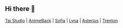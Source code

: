 ## Hi there 👋

<!--

**Here are some ideas to get you started:**

🙋‍♀️ A short introduction - what is your organization all about?
🌈 Contribution guidelines - how can the community get involved?
👩‍💻 Useful resources - where can the community find your docs? Is there anything else the community should know?
🍿 Fun facts - what does your team eat for breakfast?
🧙 Remember, you can do mighty things with the power of [Markdown](https://docs.github.com/github/writing-on-github/getting-started-with-writing-and-formatting-on-github/basic-writing-and-formatting-syntax)
-->
[Tai Studio](https://tai-studio.netlify.app)
|
[AnimeBack](https://animeback-tai-studio.netlify.app/)
|
[Sofia](https://github.com/TaiStudio/Sofia)
|
[Lyna](https://lyna.netlify.app/)
|
[Asterius](https://lyna.netlify.app/asterius)
|
[Trenton](https://trenton.netlify.app/)
